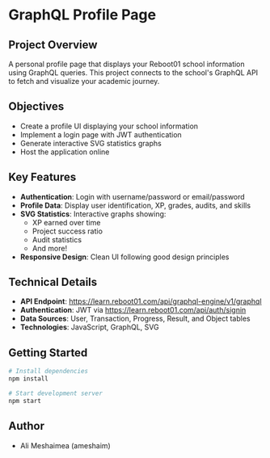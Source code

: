 # GraphQL Profile Page

## Project Overview
A personal profile page that displays your Reboot01 school information using GraphQL queries. This project connects to the school's GraphQL API to fetch and visualize your academic journey.

## Objectives
- Create a profile UI displaying your school information
- Implement a login page with JWT authentication
- Generate interactive SVG statistics graphs
- Host the application online

## Key Features
- **Authentication**: Login with username/password or email/password
- **Profile Data**: Display user identification, XP, grades, audits, and skills
- **SVG Statistics**: Interactive graphs showing:
  - XP earned over time
  - Project success ratio
  - Audit statistics
  - And more!
- **Responsive Design**: Clean UI following good design principles

## Technical Details
- **API Endpoint**: https://learn.reboot01.com/api/graphql-engine/v1/graphql
- **Authentication**: JWT via https://learn.reboot01.com/api/auth/signin
- **Data Sources**: User, Transaction, Progress, Result, and Object tables
- **Technologies**: JavaScript, GraphQL, SVG

## Getting Started
```bash
# Install dependencies
npm install

# Start development server
npm start
```

## Author
- Ali Meshaimea (ameshaim)